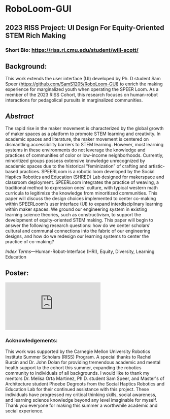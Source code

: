 # RoboLoom-GUI

## **2023 RISS Project:  UI Design For Equity-Oriented STEM Rich Making** 

### Short Bio: https://riss.ri.cmu.edu/student/will-scott/

## Background:

This work extends the user interface (UI) developed by Ph. D student Sam Speer (https://github.com/SamS1205/RoboLoom-GUI) to enrich the making experience for marginalized youth when operating the SPEER Loom.
As a member of the 2023 RISS Cohort, this research focuses on human-robot interactions for pedagolical pursuits in marginalized communities.

## *Abstract*

The rapid rise in the maker movement is characterized by the global growth of maker spaces as a platform to promote STEM learning and creativity. In academic spaces and literature,  the maker movement is centered on dismantling accessibility barriers to STEM learning. However, most learning systems in these environments do not leverage the knowledge and practices of communities of color or low-income neighborhoods. Currently, minoritized groups possess extensive knowledge unrecognized by academic spaces due to the historical “feminization” of crafting and artistic-based practices. SPEERLoom is a robotic loom developed by the Social Haptics Robotics and Education (SHRED) Lab designed for makerspace and classroom deployment. SPEERLoom integrates the practice of weaving, a traditional method to expression ones' culture, with typical western math curricula to legitimize the knowledge from minoritized communities. This paper will discuss the design choices implemented to center co-making within SPEERLoom's user interface (UI) to expand interdisciplinary learning within maker spaces. We ground our engineering system in existing learning science theories, such as constructivism, to support the development of equity-oriented STEM making.  This paper will begin to answer the following research questions: how do we center scholars' cultural and communal connections into the fabric of our engineering designs, and how do we redesign our learning systems to center the practice of co-making?

*Index Terms*—Human-Robot-Interface (HRI), Equity, Diversity, Learning Education

## Poster:

![2023-RISS-poster-UI_DESIGN_FOR_EQUITY_ORIENTED_STEM_RICH_MAKING-SCOTT-William-MARTINEZ.pdf](https://github.com/PenguinMesssiah/RoboLoom-GUI/files/12317658/2023-RISS-poster-UI_DESIGN_FOR_EQUITY_ORIENTED_STEM_RICH_MAKING-SCOTT-William-MARTINEZ.pdf)

### Acknowledgements:

This work was supported by the Carnegie Mellon University Robotics Institute Summer Scholars (RISS) Program. A special thanks to Rachel Burcin and Dr. John Dolan for providing tremendous academic and mental health support to the cohort this summer, expanding the robotics community to individuals of all backgrounds. I would like to thank my mentors Dr. Melisa Orta Martinez, Ph D. student Sam Speer, and Master's of Architecture student Phoebe Degroots from the Social Haptics Robotics and Education Lab for their continued assistance with this project. These individuals have progressed my critical thinking skills, social awareness, and learning science knowledge beyond any level imaginable for myself. Thank you everyone for making this summer a worthwhile academic and social experience.
